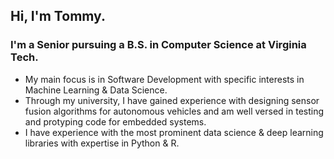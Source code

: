 ## Hi, I'm Tommy. 
### I'm a Senior pursuing a B.S. in Computer Science at Virginia Tech. 
  - My main focus is in Software Development with specific interests in Machine Learning & Data Science.
  - Through my university, I have gained experience with designing sensor fusion algorithms for autonomous vehicles and am well versed in       testing and protyping code for embedded systems. 
  - I have experience with the most prominent data science & deep learning libraries with expertise in Python & R.
